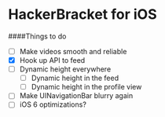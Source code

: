 HackerBracket for iOS
====

####Things to do

- [ ] Make videos smooth and reliable
- [x] Hook up API to feed
- [ ] Dynamic height everywhere
	- [ ] Dynamic height in the feed
	- [ ] Dynamic height in the profile view
- [ ] Make UINavigationBar blurry again
- [ ] iOS 6 optimizations?
